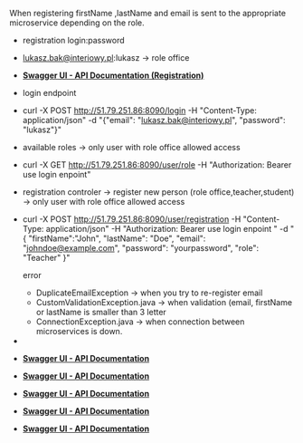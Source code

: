 When registering firstName ,lastName and email 
is sent to the appropriate microservice depending on the role.

- registration  login:password
- lukasz.bak@interiowy.pl:lukasz  ->  role office

- **[Swagger UI - API Documentation (Registration) ](http://51.79.251.86:8090/webjars/swagger-ui/index.html)**



 - login endpoint
 - curl -X POST http://51.79.251.86:8090/login -H "Content-Type: application/json" -d "{\"email\": \"lukasz.bak@interiowy.pl\", \"password\": \"lukasz\"}"
   
- available roles -> only user with role office allowed access
- curl -X GET http://51.79.251.86:8090/user/role -H "Authorization: Bearer use login enpoint"

- registration controler ->  register  new person (role office,teacher,student)  -> only user with role office allowed access
- curl -X POST http://51.79.251.86:8090/user/registration -H "Content-Type: application/json" -H "Authorization: Bearer use login enpoint " -d "{
    \"firstName\":\"John\",
    \"lastName\": \"Doe\",
    \"email\": \"johndoe@example.com\",
    \"password\": \"yourpassword\",
    \"role\": \"Teacher\"
  }"

  error
   - DuplicateEmailException ->  when you try to re-register email
   - CustomValidationException.java -> when  validation (email, firstName or lastName is smaller than 3 letter
   - ConnectionException.java  -> when   connection between microservices  is down.
     
- 








- **[Swagger UI - API Documentation](http://51.79.251.86:8081/webjars/swagger-ui/index.html)**

- **[Swagger UI - API Documentation](http://51.79.251.86:8082/webjars/swagger-ui/index.html)**

- **[Swagger UI - API Documentation](http://51.79.251.86:8083/webjars/swagger-ui/index.html)**

- **[Swagger UI - API Documentation](http://51.79.251.86:8084/webjars/swagger-ui/index.html)**

 - **[Swagger UI - API Documentation](http://51.79.251.86:8085/webjars/swagger-ui/index.html)**
